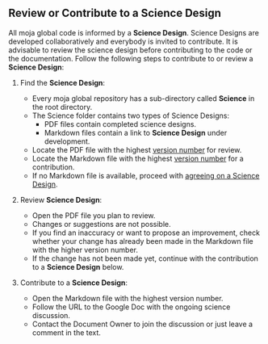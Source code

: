 ## Review or Contribute to a Science Design

All moja global code is informed by a **Science Design**. Science Designs are developed collaboratively and everybody is invited to contribute. It is advisable to review the science design before contributing to the code or the documentation. Follow the following steps to contribute to or review a **Science Design**:   

1.  Find the **Science Design**:

    -   Every moja global repository has a sub-directory called **Science** in the root directory.
    -   The Science folder contains two types of Science Designs:
        -   PDF files contain completed science designs.  
        -   Markdown files contain a link to **Science Design** under development. 
    -   Locate the PDF file with the highest [version number](How-to-Assign-a-Version.md) for review.
    -   Locate the Markdown file with the highest [version number](How-to-Assign-a-Version.md) for a contribution.
    -   If no Markdown file is available, proceed with [agreeing on a Science Design](https://github.com/moja-global/About-moja-global/blob/master/Contributing/How-to-Agree-on-a-Science-Design.md).

2.  Review **Science Design**:

    -   Open the PDF file you plan to review.
    -   Changes or suggestions are not possible.
    -   If you find an inaccuracy or want to propose an improvement, check whether your change has already been made in the Markdown file with the higher version number.  
    -   If the change has not been made yet, continue with the contribution to a **Science Design** below.

3.  Contribute to a **Science Design**:
    -   Open the Markdown file with the highest version number.
    -   Follow the URL to the Google Doc with the ongoing science discussion.
    -   Contact the Document Owner to join the discussion or just leave a comment in the text.
